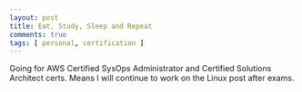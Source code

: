 ```yaml
---
layout: post
title: Eat, Study, Sleep and Repeat
comments: true
tags: [ personal, certification ]
---
```


Going for AWS Certified SysOps Administrator and Certified Solutions Architect certs.
Means I will continue to work on the Linux post after exams.
